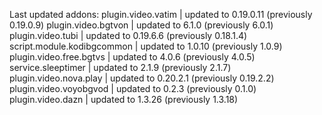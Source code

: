 Last updated addons:
plugin.video.vatim | updated to 0.19.0.11 (previously 0.19.0.9)
plugin.video.bgtvon | updated to 6.1.0 (previously 6.0.1)
plugin.video.tubi | updated to 0.19.6.6 (previously 0.18.1.4)
script.module.kodibgcommon | updated to 1.0.10 (previously 1.0.9)
plugin.video.free.bgtvs | updated to 4.0.6 (previously 4.0.5)
service.sleeptimer | updated to 2.1.9 (previously 2.1.7)
plugin.video.nova.play | updated to 0.20.2.1 (previously 0.19.2.2)
plugin.video.voyobgvod | updated to 0.2.3 (previously 0.1.0)
plugin.video.dazn | updated to 1.3.26 (previously 1.3.18)
